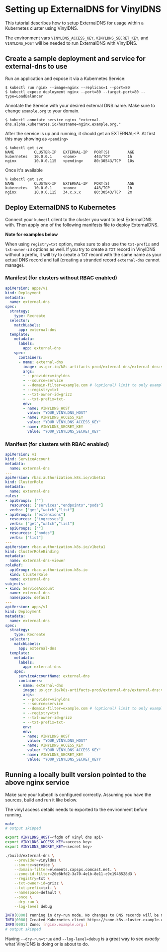# Setting up ExternalDNS for VinylDNS

This tutorial describes how to setup ExternalDNS for usage within a Kubernetes cluster using VinylDNS.

The environment vars `VINYLDNS_ACCESS_KEY`, `VINYLDNS_SECRET_KEY`, and `VINYLDNS_HOST` will be needed to run ExternalDNS with VinylDNS.

## Create a sample deployment and service for external-dns to use

Run an application and expose it via a Kubernetes Service:

```console
$ kubectl run nginx --image=nginx --replicas=1 --port=80
$ kubectl expose deployment nginx --port=80 --target-port=80 --type=LoadBalancer
```

Annotate the Service with your desired external DNS name. Make sure to change `example.org` to your domain.

```console
$ kubectl annotate service nginx "external-dns.alpha.kubernetes.io/hostname=nginx.example.org."
```

After the service is up and running, it should get an EXTERNAL-IP. At first this may showing as `<pending>`

```console
$ kubectl get svc
NAME         CLUSTER-IP   EXTERNAL-IP   PORT(S)        AGE
kubernetes   10.0.0.1     <none>        443/TCP        1h
nginx        10.0.0.115   <pending>     80:30543/TCP   10s
```

Once it's available

```console
% kubectl get svc
NAME         CLUSTER-IP   EXTERNAL-IP   PORT(S)        AGE
kubernetes   10.0.0.1     <none>        443/TCP        1h
nginx        10.0.0.115   34.x.x.x      80:30543/TCP   2m
```

## Deploy ExternalDNS to Kubernetes

Connect your `kubectl` client to the cluster you want to test ExternalDNS with.
Then apply one of the following manifests file to deploy ExternalDNS.

**Note for examples below**

When using `registry=txt` option, make sure to also use the `txt-prefix` and `txt-owner-id` options as well. If you try to create a `TXT` record in VinylDNS without a prefix, it will try to create a `TXT` record with the same name as your actual DNS record and fail (creating a stranded record `external-dns` cannot manage).

### Manifest (for clusters without RBAC enabled)

```yaml
apiVersion: apps/v1
kind: Deployment
metadata:
  name: external-dns
spec:
  strategy:
    type: Recreate
  selector:
    matchLabels:
      app: external-dns
  template:
    metadata:
      labels:
        app: external-dns
    spec:
      containers:
      - name: external-dns
        image: us.gcr.io/k8s-artifacts-prod/external-dns/external-dns:v0.6.0
        args:
        - --provider=vinyldns
        - --source=service
        - --domain-filter=example.com # (optional) limit to only example.com domains; change to match the zone created above.
        - --registry=txt
        - --txt-owner-id=grizz
        - --txt-prefix=txt-
        env:
        - name: VINYLDNS_HOST
          value: "YOUR_VINYLDNS_HOST"
        - name: VINYLDNS_ACCESS_KEY
          value: "YOUR_VINYLDNS_ACCESS_KEY"
        - name: VINYLDNS_SECRET_KEY
          value: "YOUR_VINYLDNS_SECRET_KEY"
```

### Manifest (for clusters with RBAC enabled)

```yaml
apiVersion: v1
kind: ServiceAccount
metadata:
  name: external-dns
---
apiVersion: rbac.authorization.k8s.io/v1beta1
kind: ClusterRole
metadata:
  name: external-dns
rules:
- apiGroups: [""]
  resources: ["services","endpoints","pods"]
  verbs: ["get","watch","list"]
- apiGroups: ["extensions"]
  resources: ["ingresses"]
  verbs: ["get","watch","list"]
- apiGroups: [""]
  resources: ["nodes"]
  verbs: ["list"]
---
apiVersion: rbac.authorization.k8s.io/v1beta1
kind: ClusterRoleBinding
metadata:
  name: external-dns-viewer
roleRef:
  apiGroup: rbac.authorization.k8s.io
  kind: ClusterRole
  name: external-dns
subjects:
- kind: ServiceAccount
  name: external-dns
  namespace: default
---
apiVersion: apps/v1
kind: Deployment
metadata:
  name: external-dns
spec:
  strategy:
    type: Recreate
  selector:
    matchLabels:
      app: external-dns
  template:
    metadata:
      labels:
        app: external-dns
    spec:
      serviceAccountName: external-dns
      containers:
      - name: external-dns
        image: us.gcr.io/k8s-artifacts-prod/external-dns/external-dns:v0.6.0
        args:
        - --provider=vinyldns
        - --source=service
        - --domain-filter=example.com # (optional) limit to only example.com domains; change to match the zone created above.
        - --registry=txt
        - --txt-owner-id=grizz
        - --txt-prefix=txt-
        env:
        env:
        - name: VINYLDNS_HOST
          value: "YOUR_VINYLDNS_HOST"
        - name: VINYLDNS_ACCESS_KEY
          value: "YOUR_VINYLDNS_ACCESS_KEY"
        - name: VINYLDNS_SECRET_KEY
          value: "YOUR_VINYLDNS_SECRET_KEYY
```

## Running a locally built version pointed to the above nginx service
Make sure your kubectl is configured correctly. Assuming you have the sources, build and run it like below.

The vinyl access details needs to exported to the environment before running.

```bash
make
# output skipped

export VINYLDNS_HOST=<fqdn of vinyl dns api>
export VINYLDNS_ACCESS_KEY=<access key>
export VINYLDNS_SECRET_KEY=<secret key>

./build/external-dns \
    --provider=vinyldns \
    --source=service \
    --domain-filter=elements.capsps.comcast.net. \
    --zone-id-filter=20e8bfd2-3a70-4e1b-8e11-c9c1948528d3 \
    --registry=txt \
    --txt-owner-id=grizz \
    --txt-prefix=txt- \
    --namespace=default \
    --once \
    --dry-run \
    --log-level debug

INFO[0000] running in dry-run mode. No changes to DNS records will be made.
INFO[0000] Created Kubernetes client https://some-k8s-cluster.example.com
INFO[0001] Zone: [nginx.example.org.]
# output skipped
```

Having `--dry-run=true` and `--log-level=debug` is a great way to see _exactly_ what VinylDNS is doing or is about to do.
